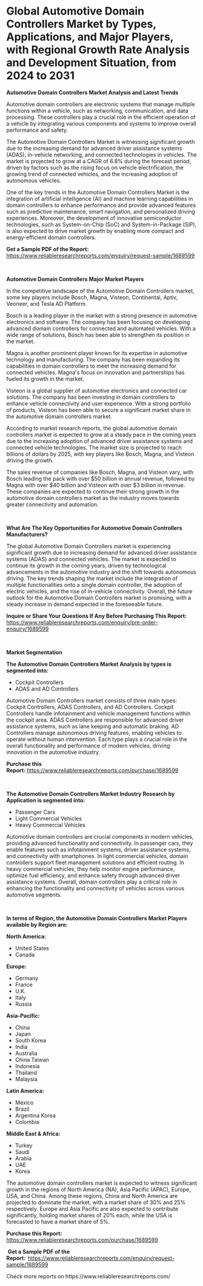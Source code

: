 <p><h1>Global Automotive Domain Controllers Market by Types, Applications, and Major Players, with Regional Growth Rate Analysis and Development Situation, from 2024 to 2031</h1></p><p><strong>Automotive Domain Controllers Market Analysis and Latest Trends</strong></p>
<p><p>Automotive domain controllers are electronic systems that manage multiple functions within a vehicle, such as networking, communication, and data processing. These controllers play a crucial role in the efficient operation of a vehicle by integrating various components and systems to improve overall performance and safety.</p><p>The Automotive Domain Controllers Market is witnessing significant growth due to the increasing demand for advanced driver assistance systems (ADAS), in-vehicle networking, and connected technologies in vehicles. The market is projected to grow at a CAGR of 6.8% during the forecast period, driven by factors such as the rising focus on vehicle electrification, the growing trend of connected vehicles, and the increasing adoption of autonomous vehicles.</p><p>One of the key trends in the Automotive Domain Controllers Market is the integration of artificial intelligence (AI) and machine learning capabilities in domain controllers to enhance performance and provide advanced features such as predictive maintenance, smart navigation, and personalized driving experiences. Moreover, the development of innovative semiconductor technologies, such as System-on-Chip (SoC) and System-in-Package (SiP), is also expected to drive market growth by enabling more compact and energy-efficient domain controllers.</p></p>
<p><strong>Get a Sample PDF of the Report:&nbsp;</strong> <a href="https://www.reliableresearchreports.com/enquiry/request-sample/1689599">https://www.reliableresearchreports.com/enquiry/request-sample/1689599</a></p>
<p>&nbsp;</p>
<p><strong>Automotive Domain Controllers Major Market Players</strong></p>
<p><p>In the competitive landscape of the Automotive Domain Controllers market, some key players include Bosch, Magna, Visteon, Continental, Aptiv, Veoneer, and Tesla AD Platform. </p><p>Bosch is a leading player in the market with a strong presence in automotive electronics and software. The company has been focusing on developing advanced domain controllers for connected and automated vehicles. With a wide range of solutions, Bosch has been able to strengthen its position in the market.</p><p>Magna is another prominent player known for its expertise in automotive technology and manufacturing. The company has been expanding its capabilities in domain controllers to meet the increasing demand for connected vehicles. Magna's focus on innovation and partnerships has fueled its growth in the market.</p><p>Visteon is a global supplier of automotive electronics and connected car solutions. The company has been investing in domain controllers to enhance vehicle connectivity and user experience. With a strong portfolio of products, Visteon has been able to secure a significant market share in the automotive domain controllers market.</p><p>According to market research reports, the global automotive domain controllers market is expected to grow at a steady pace in the coming years due to the increasing adoption of advanced driver assistance systems and connected vehicle technologies. The market size is projected to reach billions of dollars by 2025, with key players like Bosch, Magna, and Visteon driving the growth.</p><p>The sales revenue of companies like Bosch, Magna, and Visteon vary, with Bosch leading the pack with over $50 billion in annual revenue, followed by Magna with over $40 billion and Visteon with over $3 billion in revenue. These companies are expected to continue their strong growth in the automotive domain controllers market as the industry moves towards greater connectivity and automation.</p></p>
<p>&nbsp;</p>
<p><strong>What Are The Key Opportunities For Automotive Domain Controllers Manufacturers?</strong></p>
<p><p>The global Automotive Domain Controllers market is experiencing significant growth due to increasing demand for advanced driver assistance systems (ADAS) and connected vehicles. The market is expected to continue its growth in the coming years, driven by technological advancements in the automotive industry and the shift towards autonomous driving. The key trends shaping the market include the integration of multiple functionalities onto a single domain controller, the adoption of electric vehicles, and the rise of in-vehicle connectivity. Overall, the future outlook for the Automotive Domain Controllers market is promising, with a steady increase in demand expected in the foreseeable future.</p></p>
<p><strong>Inquire or Share Your Questions If Any Before Purchasing This Report:</strong> <a href="https://www.reliableresearchreports.com/enquiry/pre-order-enquiry/1689599">https://www.reliableresearchreports.com/enquiry/pre-order-enquiry/1689599</a></p>
<p>&nbsp;</p>
<p><strong>Market Segmentation</strong></p>
<p><strong>The Automotive Domain Controllers Market Analysis by types is segmented into:</strong></p>
<p><ul><li>Cockpit Controllers</li><li>ADAS and AD Controllers</li></ul></p>
<p><p>Automotive Domain Controllers market consists of three main types: Cockpit Controllers, ADAS Controllers, and AD Controllers. Cockpit Controllers handle infotainment and vehicle management functions within the cockpit area. ADAS Controllers are responsible for advanced driver assistance systems, such as lane keeping and automatic braking. AD Controllers manage autonomous driving features, enabling vehicles to operate without human intervention. Each type plays a crucial role in the overall functionality and performance of modern vehicles, driving innovation in the automotive industry.</p></p>
<p><strong>Purchase this Report:&nbsp;</strong><a href="https://www.reliableresearchreports.com/purchase/1689599">https://www.reliableresearchreports.com/purchase/1689599</a></p>
<p>&nbsp;</p>
<p><strong>The Automotive Domain Controllers Market Industry Research by Application is segmented into:</strong></p>
<p><ul><li>Passenger Cars</li><li>Light Commercial Vehicles</li><li>Heavy Commercial Vehicles</li></ul></p>
<p><p>Automotive domain controllers are crucial components in modern vehicles, providing advanced functionality and connectivity. In passenger cars, they enable features such as infotainment systems, driver assistance systems, and connectivity with smartphones. In light commercial vehicles, domain controllers support fleet management solutions and efficient routing. In heavy commercial vehicles, they help monitor engine performance, optimize fuel efficiency, and enhance safety through advanced driver assistance systems. Overall, domain controllers play a critical role in enhancing the functionality and connectivity of vehicles across various automotive segments.</p></p>
<p>&nbsp;</p>
<p><strong>In terms of Region, the Automotive Domain Controllers Market Players available by Region are:</strong></p>
<p>
    <p> <strong> North America: </strong>
        <ul>
            <li>United States</li>
            <li>Canada</li>
        </ul>
        </p> 
    <p> <strong> Europe: </strong>
        <ul>
            <li>Germany</li>
            <li>France</li>
            <li>U.K.</li>
            <li>Italy</li>
            <li>Russia</li>
        </ul>
        </p> 
    <p> <strong> Asia-Pacific: </strong>
        <ul>
            <li>China</li>
            <li>Japan</li>
            <li>South Korea</li>
            <li>India</li>
            <li>Australia</li>
            <li>China Taiwan</li>
            <li>Indonesia</li>
            <li>Thailand</li>
            <li>Malaysia</li>
        </ul>
        </p> 
    <p> <strong> Latin America: </strong>
        <ul>
            <li>Mexico</li>
            <li>Brazil</li>
            <li>Argentina Korea</li>
            <li>Colombia</li>
        </ul>
        </p> 
    <p> <strong> Middle East & Africa: </strong>
        <ul>
            <li>Turkey</li>
            <li>Saudi</li>
            <li>Arabia</li>
            <li>UAE</li>
            <li>Korea</li>
        </ul>
    </p>
    </p>
<p><p>The automotive domain controllers market is expected to witness significant growth in the regions of North America (NA), Asia Pacific (APAC), Europe, USA, and China. Among these regions, China and North America are projected to dominate the market, with a market share of 30% and 25% respectively. Europe and Asia Pacific are also expected to contribute significantly, holding market shares of 20% each, while the USA is forecasted to have a market share of 5%.</p></p>
<p><strong>Purchase this Report: </strong><a href="https://www.reliableresearchreports.com/purchase/1689599">https://www.reliableresearchreports.com/purchase/1689599</a></p>
<p>&nbsp;<strong>Get a Sample PDF of the Report:&nbsp;&nbsp;</strong><a href="https://www.reliableresearchreports.com/enquiry/request-sample/1689599">https://www.reliableresearchreports.com/enquiry/request-sample/1689599</a></p>
<p><strong></strong></p>
<p>Check more reports on https://www.reliableresearchreports.com/</p>